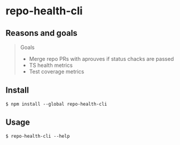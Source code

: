 # repo-health-cli

## Reasons and goals

> Goals
> - Merge repo PRs with aprouves if status chacks are passed
> - TS health metrics
> - Test coverage metrics


## Install

```
$ npm install --global repo-health-cli
```

## Usage

```
$ repo-health-cli --help
```
